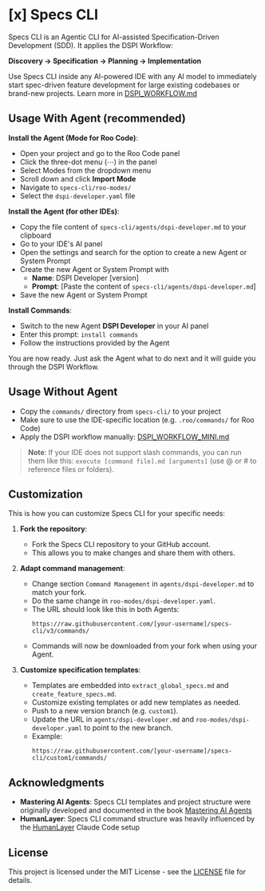 # [x] Specs CLI

Specs CLI is an Agentic CLI for AI-assisted Specification-Driven Development (SDD). It applies the DSPI Workflow:

**Discovery → Specification → Planning → Implementation**

Use Specs CLI inside any AI-powered IDE with any AI model to immediately start spec-driven feature development for large existing codebases or brand-new projects. Learn more in [DSPI_WORKFLOW.md](DSPI_WORKFLOW.md)

## Usage With Agent (recommended)

**Install the Agent (Mode for Roo Code)**:
- Open your project and go to the Roo Code panel
- Click the three-dot menu (⋯) in the panel
- Select Modes from the dropdown menu
- Scroll down and click **Import Mode**
- Navigate to `specs-cli/roo-modes/`
- Select the `dspi-developer.yaml` file

**Install the Agent (for other IDEs)**:
- Copy the file content of `specs-cli/agents/dspi-developer.md` to your clipboard
- Go to your IDE's AI panel
- Open the settings and search for the option to create a new Agent or System Prompt
- Create the new Agent or System Prompt with
    - **Name**: DSPI Developer [version]
    - **Prompt**: [Paste the content of `specs-cli/agents/dspi-developer.md`]
- Save the new Agent or System Prompt

**Install Commands**:
- Switch to the new Agent **DSPI Developer** in your AI panel
- Enter this prompt: `install commands`
- Follow the instructions provided by the Agent

You are now ready. Just ask the Agent what to do next and it will guide you through the DSPI Workflow.

## Usage Without Agent

- Copy the `commands/` directory from `specs-cli/` to your project
- Make sure to use the IDE-specific location (e.g. `.roo/commands/` for Roo Code)
- Apply the DSPI workflow manually: [DSPI_WORKFLOW_MINI.md](DSPI_WORKFLOW_MINI.md)

> **Note**: If your IDE does not support slash commands, you can run them like this: `execute [command file].md [arguments]` (use @ or # to reference files or folders).

## Customization

This is how you can customize Specs CLI for your specific needs:

1. **Fork the repository**:
    - Fork the Specs CLI repository to your GitHub account.
    - This allows you to make changes and share them with others.

2. **Adapt command management**:
    - Change section `Command Management` in `agents/dspi-developer.md` to match your fork.
    - Do the same change in `roo-modes/dspi-developer.yaml`.
    - The URL should look like this in both Agents:
        ```
        https://raw.githubusercontent.com/[your-username]/specs-cli/v3/commands/
        ```
    - Commands will now be downloaded from your fork when using your Agent.

3. **Customize specification templates**:
    - Templates are embedded into `extract_global_specs.md` and `create_feature_specs.md`.
    - Customize existing templates or add new templates as needed.
    - Push to a new version branch (e.g. `custom1`).
    - Update the URL in `agents/dspi-developer.md` and `roo-modes/dspi-developer.yaml` to point to the new branch.
    - Example:
        ```
        https://raw.githubusercontent.com/[your-username]/specs-cli/custom1/commands/
        ```

## Acknowledgments

- **Mastering AI Agents**: Specs CLI templates and project structure were originally developed and documented in the book [Mastering AI Agents](https://mastering-ai-agents.com)
- **HumanLayer**: Specs CLI command structure was heavily influenced by the [HumanLayer](https://www.humanlayer.dev) Claude Code setup

## License

This project is licensed under the MIT License - see the [LICENSE](LICENSE) file for details.